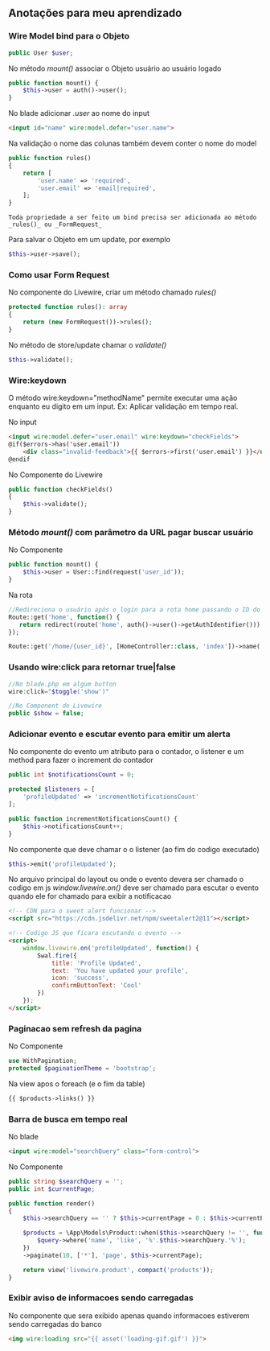 ## Anotações para meu aprendizado


### Wire Model bind para o Objeto

``` php
public User $user;
```

No método _mount()_ associar o Objeto usuário ao usuário logado

``` php
public function mount() {
    $this->user = auth()->user();
}
```

No blade adicionar _.user_ ao nome do input

``` html
<input id="name" wire:model.defer="user.name">
```

Na validação o nome das colunas também devem conter o nome do model

``` php
public function rules()
{
    return [
        'user.name' => 'required',
        'user.email' => 'email|required',
    ];
}
```

    Toda propriedade a ser feito um bind precisa ser adicionada ao método _rules()_ ou _FormRequest_

Para salvar o Objeto em um update, por exemplo

``` php
$this->user->save();
```


### Como usar Form Request

No componente do Livewire, criar um método chamado _rules()_

``` php
protected function rules(): array
{
    return (new FormRequest())->rules();
}
```

No método de store/update chamar o _validate()_

``` php
$this->validate();
```

### Wire:keydown

O método wire:keydown="methodName" permite executar uma ação enquanto eu digito em um input. Ex: Aplicar validação em tempo real.

No input

``` html
<input wire:model.defer="user.email" wire:keydown="checkFields">
@if($errors->has('user.email'))
    <div class="invalid-feedback">{{ $errors->first('user.email') }}</div>
@endif
```

No Componente do Livewire
``` php
public function checkFields()
{
    $this->validate();
}
```

### Método _mount()_ com parâmetro da URL pagar buscar usuário

No Componente

``` php
public function mount() {
    $this->user = User::find(request('user_id'));
}
```

Na rota

``` php
//Redireciona o usuário após o login para a rota home passando o ID do usuário logado
Route::get('home', function() {
   return redirect(route('home', auth()->user()->getAuthIdentifier()));
});

Route::get('/home/{user_id}', [HomeController::class, 'index'])->name('home');
```

### Usando wire:click para retornar true|false

``` php
//No blade.php em algum button
wire:click="$toggle('show')"

//No Component do Livewire
public $show = false;
```

### Adicionar evento e escutar evento para emitir um alerta

No componente do evento um atributo para o contador, o listener e um method para fazer o increment do contador

``` php
public int $notificationsCount = 0;

protected $listeners = [
    'profileUpdated' => 'incrementNotificationsCount'
];

public function incrementNotificationsCount() {
    $this->notificationsCount++;
}
```

No componente que deve chamar o o listener (ao fim do codigo executado)

``` php
$this->emit('profileUpdated');
```

No arquivo principal do layout ou onde o evento devera ser chamado o codigo em js _window.livewire.on()_ deve ser
chamado para escutar o evento quando ele for chamado para exibir a notificacao

``` html
<!-- CDN para o sweet alert funcionar -->
<script src="https://cdn.jsdelivr.net/npm/sweetalert2@11"></script>

<!-- Codigo JS que ficara escutando o evento -->
<script>
    window.livewire.on('profileUpdated', function() {
        Swal.fire({
            title: 'Profile Updated',
            text: 'You have updated your profile',
            icon: 'success',
            confirmButtonText: 'Cool'
        })
    });
</script>
```

### Paginacao sem refresh da pagina

No Componente

``` php
use WithPagination;
protected $paginationTheme = 'bootstrap';
```

Na view apos o foreach (e o fim da table) 

``` html
{{ $products->links() }}
```

### Barra de busca em tempo real

No blade

``` html
<input wire:model="searchQuery" class="form-control">
```

No Componente
``` php 
public string $searchQuery = '';
public int $currentPage;

public function render()
{
    $this->searchQuery == '' ? $this->currentPage = 0 : $this->currentPage = 1;

    $products = \App\Models\Product::when($this->searchQuery != '', function($query) {
        $query->where('name', 'like', '%'.$this->searchQuery.'%');
    })
    ->paginate(10, ['*'], 'page', $this->currentPage);

    return view('livewire.product', compact('products'));
}
```

### Exibir aviso de informacoes sendo carregadas

No componente que sera exibido apenas quando informacoes estiverem sendo carregadas do banco

``` html
<img wire:loading src="{{ asset('loading-gif.gif') }}">
```
